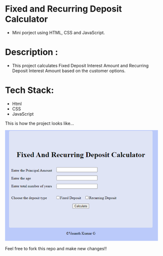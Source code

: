 # Fixed and Recurring Deposit Calculator
  - Mini porject using HTML, CSS and JavaScript.
# Description :
  - This project calculates Fixed Deposit Interest Amount and Recurring Deposit Interest Amount based on the customer options.
# Tech Stack:
  - Html
  - CSS
  - JavaScript

This is how the project looks like...

<img src = "src-images/project_overview.png"></img>

Feel free to fork this repo and make new changes!!
